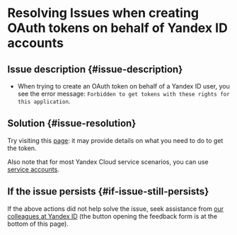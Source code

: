 # Resolving Issues when creating OAuth tokens on behalf of Yandex ID accounts


## Issue description {#issue-description}

* When trying to create an OAuth token on behalf of a Yandex ID user, you see the error message: `Forbidden to get tokens with these rights for this application`.

## Solution  {#issue-resolution}

Try visiting this [page](https://passport.yandex.ru/passport?mode=userapprove): it may provide details on what you need to do to get the token.

Also note that for most Yandex Cloud service scenarios, you can use [service accounts](../../../iam/concepts/users/service-accounts.md).

## If the issue persists {#if-issue-still-persists}

If the above actions did not help solve the issue, seek assistance from [our colleagues at Yandex ID](https://yandex.ru/support/id/authorization/app-passwords.html) (the button opening the feedback form is at the bottom of this page).
